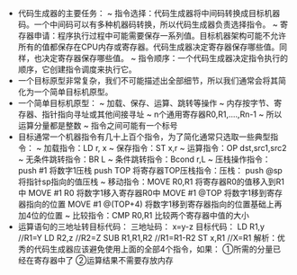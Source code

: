 * 代码生成器的主要任务：
  ~ 指令选择：代码生成器将中间码转换成目标机器码。一个中间码可以有多种机器码转换，所以代码生成器负责选择指令。
  ~ 寄存器申请：程序执行过程中可能需要保存一系列值。目标机器架构可能不允许所有的值都保存在CPU内存或寄存器。代码生成器决定寄存器保存哪些值。同样，也决定寄存器保存哪些值。
  ~ 指令顺序：一个代码生成器决定指令执行的顺序，它创建指令调度来执行它。
* 一个目标原型非常复杂，我们不可能描述出全部细节，所以我们通常会将其简化为一个简单目标机原型。
* 一个简单目标机原型：
  ~ 加载、保存、运算、跳转等操作
  ~ 内存按字节、寄存器、指针指向寻址或其他间接寻址
  ~ n个通用寄存器R0,R1,....,Rn-1
  ~ 所以运算分量都是整数
  ~ 指令之间可能有一个标号
* 目标通常一个机器指令有几十上百个指令，为了简化通常只选取一些典型指令：
  ~ 加载指令：LD r, x
  ~ 保存指令：ST x,r
  ~ 运算指令：OP dst,src1,src2
  ~ 无条件跳转指令：BR L
  ~ 条件跳转指令：Bcond r,L
  ~ 压栈操作指令：push #1   将数字1压栈
                 push TOP  将寄存器TOP压栈指令：压栈：
                 push @sp  将指针sp指向的值压栈
  ~ 移动指令：MOVE R0,R1  将寄存器R0的值移入到R1中
             MOVE #1 R0  将数字1移入寄存器R0中
             MOVE #1 @TOP  将数字1移到寄存器指向的位置
             MOVE #1 @(TOP+4)  将数字1移到寄存器指向的位置基础上再加4位的位置
  ~ 比较指令：CMP R0,R1 比较两个寄存器中值的大小
* 运算语句的三地址转目标代码：
  三地址码：
  x=y-z
  目标代码：
  LD R1,y       //R1=Y
  LD R2,z       //R2=Z
  SUB R1,R1,R2  //R1=R1-R2
  ST x,R1       //X=R1
  解析：优秀的代码生成器应该避免使用上面的全部4个指令，如果：
  ①所需的分量已经在寄存器中了
  ②运算结果不需要存放内存





























